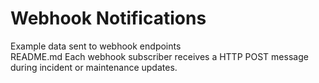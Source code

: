 # Webhook Notifications
Example data sent to webhook endpoints
<master>
<br />README.md
Each webhook subscriber receives a HTTP POST message during incident or maintenance updates.
